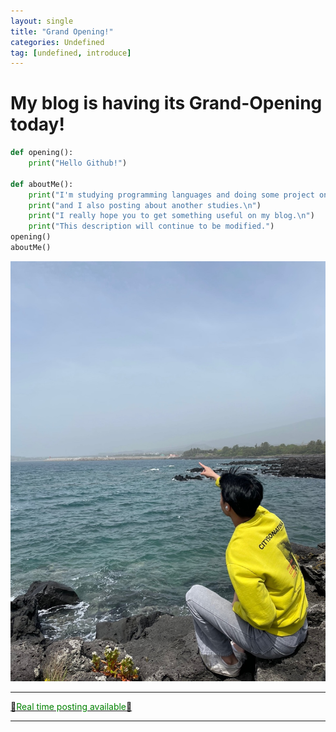 ```yaml
---
layout: single
title: "Grand Opening!"
categories: Undefined
tag: [undefined, introduce]
---
```


# My blog is having its Grand-Opening today!

```python
def opening():
    print("Hello Github!")
    
def aboutMe():
    print("I'm studying programming languages and doing some project on my own now.\n")
    print("and I also posting about another studies.\n")
    print("I really hope you to get something useful on my blog.\n")
    print("This description will continue to be modified.")
opening()
aboutMe()

```

![jeju-island](/assets/images/2021-11-14-grand-open/jeju-island.jpg)

***

<u>🚨<span style = "color:green">Real time posting available</span>🚨</u>

***


